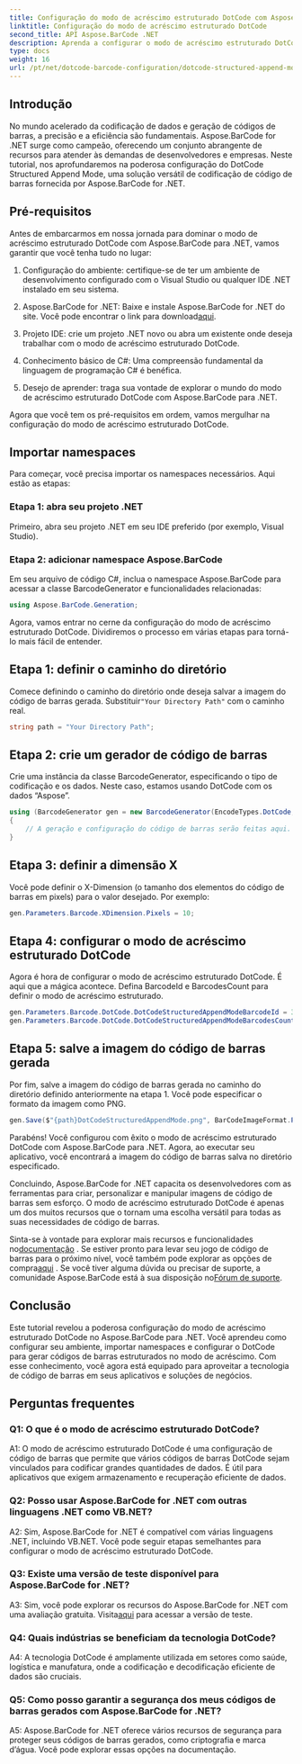 ```yaml
---
title: Configuração do modo de acréscimo estruturado DotCode com Aspose.BarCode para .NET
linktitle: Configuração do modo de acréscimo estruturado DotCode
second_title: API Aspose.BarCode .NET
description: Aprenda a configurar o modo de acréscimo estruturado DotCode com Aspose.BarCode para .NET e criar códigos de barras eficientes.
type: docs
weight: 16
url: /pt/net/dotcode-barcode-configuration/dotcode-structured-append-mode-configuration/
---
```

## Introdução

No mundo acelerado da codificação de dados e geração de códigos de barras, a precisão e a eficiência são fundamentais. Aspose.BarCode for .NET surge como campeão, oferecendo um conjunto abrangente de recursos para atender às demandas de desenvolvedores e empresas. Neste tutorial, nos aprofundaremos na poderosa configuração do DotCode Structured Append Mode, uma solução versátil de codificação de código de barras fornecida por Aspose.BarCode for .NET.

## Pré-requisitos

Antes de embarcarmos em nossa jornada para dominar o modo de acréscimo estruturado DotCode com Aspose.BarCode para .NET, vamos garantir que você tenha tudo no lugar:

1. Configuração do ambiente: certifique-se de ter um ambiente de desenvolvimento configurado com o Visual Studio ou qualquer IDE .NET instalado em seu sistema.

2.  Aspose.BarCode for .NET: Baixe e instale Aspose.BarCode for .NET do site. Você pode encontrar o link para download[aqui](https://releases.aspose.com/barcode/net/).

3. Projeto IDE: crie um projeto .NET novo ou abra um existente onde deseja trabalhar com o modo de acréscimo estruturado DotCode.

4. Conhecimento básico de C#: Uma compreensão fundamental da linguagem de programação C# é benéfica.

5. Desejo de aprender: traga sua vontade de explorar o mundo do modo de acréscimo estruturado DotCode com Aspose.BarCode para .NET.

Agora que você tem os pré-requisitos em ordem, vamos mergulhar na configuração do modo de acréscimo estruturado DotCode.

## Importar namespaces

Para começar, você precisa importar os namespaces necessários. Aqui estão as etapas:

### Etapa 1: abra seu projeto .NET

Primeiro, abra seu projeto .NET em seu IDE preferido (por exemplo, Visual Studio).

### Etapa 2: adicionar namespace Aspose.BarCode

Em seu arquivo de código C#, inclua o namespace Aspose.BarCode para acessar a classe BarcodeGenerator e funcionalidades relacionadas:

```csharp
using Aspose.BarCode.Generation;
```

Agora, vamos entrar no cerne da configuração do modo de acréscimo estruturado DotCode. Dividiremos o processo em várias etapas para torná-lo mais fácil de entender.

## Etapa 1: definir o caminho do diretório

 Comece definindo o caminho do diretório onde deseja salvar a imagem do código de barras gerada. Substituir`"Your Directory Path"` com o caminho real.

```csharp
string path = "Your Directory Path";
```

## Etapa 2: crie um gerador de código de barras

Crie uma instância da classe BarcodeGenerator, especificando o tipo de codificação e os dados. Neste caso, estamos usando DotCode com os dados “Aspose”.

```csharp
using (BarcodeGenerator gen = new BarcodeGenerator(EncodeTypes.DotCode, "Aspose"))
{
    // A geração e configuração do código de barras serão feitas aqui.
}
```

## Etapa 3: definir a dimensão X

Você pode definir o X-Dimension (o tamanho dos elementos do código de barras em pixels) para o valor desejado. Por exemplo:

```csharp
gen.Parameters.Barcode.XDimension.Pixels = 10;
```

## Etapa 4: configurar o modo de acréscimo estruturado DotCode

Agora é hora de configurar o modo de acréscimo estruturado DotCode. É aqui que a mágica acontece. Defina BarcodeId e BarcodesCount para definir o modo de acréscimo estruturado.

```csharp
gen.Parameters.Barcode.DotCode.DotCodeStructuredAppendModeBarcodeId = 3;
gen.Parameters.Barcode.DotCode.DotCodeStructuredAppendModeBarcodesCount = 5;
```

## Etapa 5: salve a imagem do código de barras gerada

Por fim, salve a imagem do código de barras gerada no caminho do diretório definido anteriormente na etapa 1. Você pode especificar o formato da imagem como PNG.

```csharp
gen.Save($"{path}DotCodeStructuredAppendMode.png", BarCodeImageFormat.Png);
```

Parabéns! Você configurou com êxito o modo de acréscimo estruturado DotCode com Aspose.BarCode para .NET. Agora, ao executar seu aplicativo, você encontrará a imagem do código de barras salva no diretório especificado.

Concluindo, Aspose.BarCode for .NET capacita os desenvolvedores com as ferramentas para criar, personalizar e manipular imagens de código de barras sem esforço. O modo de acréscimo estruturado DotCode é apenas um dos muitos recursos que o tornam uma escolha versátil para todas as suas necessidades de código de barras.

 Sinta-se à vontade para explorar mais recursos e funcionalidades no[documentação](https://reference.aspose.com/barcode/net/) . Se estiver pronto para levar seu jogo de código de barras para o próximo nível, você também pode explorar as opções de compra[aqui](https://purchase.aspose.com/buy) . Se você tiver alguma dúvida ou precisar de suporte, a comunidade Aspose.BarCode está à sua disposição no[Fórum de suporte](https://forum.aspose.com/c/barcode/13).

## Conclusão

Este tutorial revelou a poderosa configuração do modo de acréscimo estruturado DotCode no Aspose.BarCode para .NET. Você aprendeu como configurar seu ambiente, importar namespaces e configurar o DotCode para gerar códigos de barras estruturados no modo de acréscimo. Com esse conhecimento, você agora está equipado para aproveitar a tecnologia de código de barras em seus aplicativos e soluções de negócios.

## Perguntas frequentes

### Q1: O que é o modo de acréscimo estruturado DotCode?

A1: O modo de acréscimo estruturado DotCode é uma configuração de código de barras que permite que vários códigos de barras DotCode sejam vinculados para codificar grandes quantidades de dados. É útil para aplicativos que exigem armazenamento e recuperação eficiente de dados.

### Q2: Posso usar Aspose.BarCode for .NET com outras linguagens .NET como VB.NET?

A2: Sim, Aspose.BarCode for .NET é compatível com várias linguagens .NET, incluindo VB.NET. Você pode seguir etapas semelhantes para configurar o modo de acréscimo estruturado DotCode.

### Q3: Existe uma versão de teste disponível para Aspose.BarCode for .NET?

A3: Sim, você pode explorar os recursos do Aspose.BarCode for .NET com uma avaliação gratuita. Visita[aqui](https://releases.aspose.com/) para acessar a versão de teste.

### Q4: Quais indústrias se beneficiam da tecnologia DotCode?

A4: A tecnologia DotCode é amplamente utilizada em setores como saúde, logística e manufatura, onde a codificação e decodificação eficiente de dados são cruciais.

### Q5: Como posso garantir a segurança dos meus códigos de barras gerados com Aspose.BarCode for .NET?

A5: Aspose.BarCode for .NET oferece vários recursos de segurança para proteger seus códigos de barras gerados, como criptografia e marca d’água. Você pode explorar essas opções na documentação.